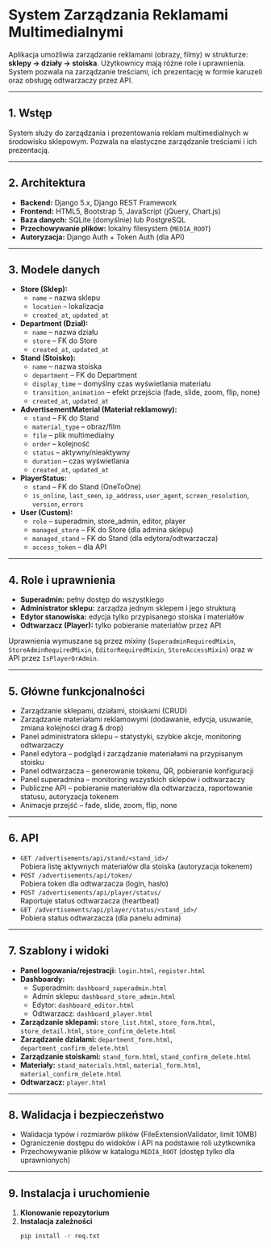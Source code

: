 # System Zarządzania Reklamami Multimedialnymi

Aplikacja umożliwia zarządzanie reklamami (obrazy, filmy) w strukturze: **sklepy → działy → stoiska**. Użytkownicy mają różne role i uprawnienia. System pozwala na zarządzanie treściami, ich prezentację w formie karuzeli oraz obsługę odtwarzaczy przez API.

---

## 1. Wstęp

System służy do zarządzania i prezentowania reklam multimedialnych w środowisku sklepowym. Pozwala na elastyczne zarządzanie treściami i ich prezentacją.

---

## 2. Architektura

- **Backend:** Django 5.x, Django REST Framework
- **Frontend:** HTML5, Bootstrap 5, JavaScript (jQuery, Chart.js)
- **Baza danych:** SQLite (domyślnie) lub PostgreSQL
- **Przechowywanie plików:** lokalny filesystem (`MEDIA_ROOT`)
- **Autoryzacja:** Django Auth + Token Auth (dla API)

---

## 3. Modele danych

- **Store (Sklep):**
  - `name` – nazwa sklepu
  - `location` – lokalizacja
  - `created_at`, `updated_at`
- **Department (Dział):**
  - `name` – nazwa działu
  - `store` – FK do Store
  - `created_at`, `updated_at`
- **Stand (Stoisko):**
  - `name` – nazwa stoiska
  - `department` – FK do Department
  - `display_time` – domyślny czas wyświetlania materiału
  - `transition_animation` – efekt przejścia (fade, slide, zoom, flip, none)
  - `created_at`, `updated_at`
- **AdvertisementMaterial (Materiał reklamowy):**
  - `stand` – FK do Stand
  - `material_type` – obraz/film
  - `file` – plik multimedialny
  - `order` – kolejność
  - `status` – aktywny/nieaktywny
  - `duration` – czas wyświetlania
  - `created_at`, `updated_at`
- **PlayerStatus:**
  - `stand` – FK do Stand (OneToOne)
  - `is_online`, `last_seen`, `ip_address`, `user_agent`, `screen_resolution`, `version`, `errors`
- **User (Custom):**
  - `role` – superadmin, store_admin, editor, player
  - `managed_store` – FK do Store (dla admina sklepu)
  - `managed_stand` – FK do Stand (dla edytora/odtwarzacza)
  - `access_token` – dla API

---

## 4. Role i uprawnienia

- **Superadmin:** pełny dostęp do wszystkiego
- **Administrator sklepu:** zarządza jednym sklepem i jego strukturą
- **Edytor stanowiska:** edycja tylko przypisanego stoiska i materiałów
- **Odtwarzacz (Player):** tylko pobieranie materiałów przez API

Uprawnienia wymuszane są przez mixiny (`SuperadminRequiredMixin`, `StoreAdminRequiredMixin`, `EditorRequiredMixin`, `StoreAccessMixin`) oraz w API przez `IsPlayerOrAdmin`.

---

## 5. Główne funkcjonalności

- Zarządzanie sklepami, działami, stoiskami (CRUD)
- Zarządzanie materiałami reklamowymi (dodawanie, edycja, usuwanie, zmiana kolejności drag & drop)
- Panel administratora sklepu – statystyki, szybkie akcje, monitoring odtwarzaczy
- Panel edytora – podgląd i zarządzanie materiałami na przypisanym stoisku
- Panel odtwarzacza – generowanie tokenu, QR, pobieranie konfiguracji
- Panel superadmina – monitoring wszystkich sklepów i odtwarzaczy
- Publiczne API – pobieranie materiałów dla odtwarzacza, raportowanie statusu, autoryzacja tokenem
- Animacje przejść – fade, slide, zoom, flip, none

---

## 6. API

- `GET /advertisements/api/stand/<stand_id>/`  
  Pobiera listę aktywnych materiałów dla stoiska (autoryzacja tokenem)
- `POST /advertisements/api/token/`  
  Pobiera token dla odtwarzacza (login, hasło)
- `POST /advertisements/api/player/status/`  
  Raportuje status odtwarzacza (heartbeat)
- `GET /advertisements/api/player/status/<stand_id>/`  
  Pobiera status odtwarzacza (dla panelu admina)

---

## 7. Szablony i widoki

- **Panel logowania/rejestracji:** `login.html`, `register.html`
- **Dashboardy:**
  - Superadmin: `dashboard_superadmin.html`
  - Admin sklepu: `dashboard_store_admin.html`
  - Edytor: `dashboard_editor.html`
  - Odtwarzacz: `dashboard_player.html`
- **Zarządzanie sklepami:** `store_list.html`, `store_form.html`, `store_detail.html`, `store_confirm_delete.html`
- **Zarządzanie działami:** `department_form.html`, `department_confirm_delete.html`
- **Zarządzanie stoiskami:** `stand_form.html`, `stand_confirm_delete.html`
- **Materiały:** `stand_materials.html`, `material_form.html`, `material_confirm_delete.html`
- **Odtwarzacz:** `player.html`

---

## 8. Walidacja i bezpieczeństwo

- Walidacja typów i rozmiarów plików (FileExtensionValidator, limit 10MB)
- Ograniczenie dostępu do widoków i API na podstawie roli użytkownika
- Przechowywanie plików w katalogu `MEDIA_ROOT` (dostęp tylko dla uprawnionych)

---

## 9. Instalacja i uruchomienie

1. **Klonowanie repozytorium**
2. **Instalacja zależności**
   ```sh
   pip install -r req.txt
